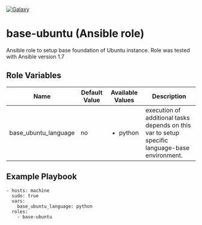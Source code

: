 [![Galaxy](http://img.shields.io/badge/galaxy-zhurbilo.base--ubuntu-blue.svg?style=flat-square)](https://galaxy.ansible.com/list#/roles/2046)

base-ubuntu (Ansible role)
=========

Ansible role to setup base foundation of Ubuntu instance.
Role was tested with Ansible version 1.7


Role Variables
--------------


Name | Default Value | Available Values | Description  
--- | --- | --- | ---
base_ubuntu_language | no | <ul><li>python</li></ul> | execution of additional tasks depends on this var to setup specific language-base environment.


Example Playbook
----------------
       
    - hosts: machine
      sudo: true
      vars:
        base_ubuntu_language: python
      roles:
        - base-ubuntu